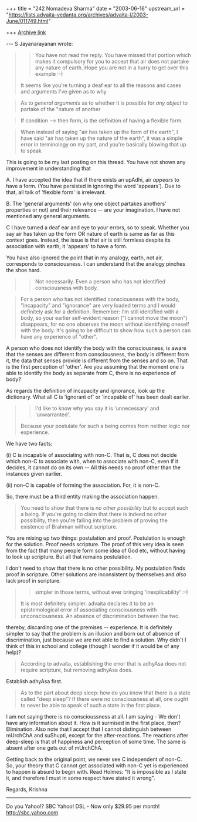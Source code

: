 +++
title = "242 Nomadeva Sharma"
date = "2003-06-16"
upstream_url = "https://lists.advaita-vedanta.org/archives/advaita-l/2003-June/011749.html"

+++
[Archive link](https://lists.advaita-vedanta.org/archives/advaita-l/2003-June/011749.html)

--- S Jayanarayanan <sjayana at yahoo.com> wrote:

> > You have not read the reply. You have missed that
> > portion which makes
> > it compulsory for you to accept that air does not
> > partake any nature of
> > earth. Hope you are not in a hurry to get over this
> > example :-)
> > 
> 
> It seems like you're turning a deaf ear to all the
> reasons and cases and arguments I've given as to why

> As to *general arguments* as to whether it is possible
> for *any object* to partake of the "nature of another

> If condition --> then form, is the definition of
> having a flexible form. 

> When instead of saying "air has taken up the form of
> the earth", I have said "air has taken up the nature
> of the earth", it was a simple error in terminology on
> my part, and you're basically blowing that up to speak

This is going to be my last posting on this thread. You have not shown
any improvement in understanding that 

A. I have accepted the idea that if there exists an upAdhi, air
_appears_ to have a form. (You have persisted in ignoring the word
'appears'). Due to that, all talk of 'flexible form' is irrelevant.

B. The 'general arguments' (on why one object partakes anothers'
properties or not) and their relevance -- are your imagination. I have
not mentioned any general arguments. 

C I have turned a deaf ear and eye to your errors, so to speak. Whether
you say air has taken up the form OR nature of earth is same as far as
this context goes. Instead, the issue is that air is still formless
despite its association with earth; it 'appears' to have a form. 

You have also ignored the point that in my analogy, earth, not air,
corresponds to consciousness. I can understand that the analogy pinches
the shoe hard.

> > Not necessarily. Even a person who has not
> > identified consciousness with body.

> For a person who has not identified consciousness with
> the body, "incapacity" and "ignorance" are very loaded
> terms and I would definitely ask for a definition.
> Remember: I'm still identified with a body, so your
> earlier self-evident reason ("I cannot move the moon")
> disappears, for no one observes the moon without
> identifying oneself with the body. It's going to be
> difficult to show how such a person can have any
> experience of "other". 

A person who does not identify the body with the consciousness, is
aware that the senses are different from consciousness, the body is
different from it, the data that senses provide is different from the
senses and so on. That is the first perception of 'other'. Are you
assuming that the moment one is able to identify the body as separate
from C, there is no experience of body? 

As regards the definition of incapacity and ignorance, look up the
dictionary. What all C is 'ignorant of' or 'incapable of' has been
dealt earlier. 

> > I'd like to know why you say it is 'unnecessary' and
> > 'unwarranted'.
> 
> Because your postulate for such a being comes from
> neither logic nor experience. 

We have two facts: 

(i) C is incapable of associating with non-C. That is, C does not
decide which non-C to associate with, when to associate with non-C,
even if it decides, it cannot do on its own -- All this needs no proof
other than the instances given earlier.

(ii) non-C is capable of forming the association. For, it is non-C. 

So, there must be a third entity making the association happen.

> You need to show that there is *no other possibility*
> but to accept such a being. If you're going to claim
> that there is indeed no other possibility, then you're
> falling into the problem of proving the existence of
> Brahman without scripture. 

You are mixing up two things: postulation and proof. Postulation is
enough for the solution. Proof needs scripture. The proof of this very
idea is seen from the fact that many people form some idea of God etc,
without having to look up scripture. But all that remains postulation.

I don't need to show that there is no other possibility. My postulation
finds proof in scripture. Other solutions are inconsistent by
themselves and *also* lack proof in scripture.

> > simpler in those terms, without ever bringing
> > 'inexplicability' :-)
> > 
> 
> It is most definitely simpler. advaita declares it to
> be an epistemological error of associating
> consciousness with unconsciousness. An absence of
> discrimination between the two. 

thereby, discarding one of the premises -- experience. It is definitely
simpler to say that the problem is an illusion and born out of absence
of discrimination, just because we are not able to find a solution. Why
didn't I think of this in school and college (though I wonder if it
would be of any help)?

> According to advaita, establishing the error that is
> adhyAsa does not require scripture, but removing
> adhyAsa does. 

Establish adhyAsa first. 

> As to the part about deep sleep: how do you know that
> there is a state called "deep sleep"? If there were no
> consciousness at all, one ought to never be able to
> speak of such a state in the first place. 

I am not saying there is no conscioussness at all. I am saying - We
don't have any information about it. How is it surmised in the first
place, then? Elimination. Also note that I accept that I cannot
distinguish between mUrchChA and suShupti, except for the
after-reactions. The reactions after deep-sleep is that of happiness
and perception of some time. The same is absent after one gets out of
mUrchChA.

Getting back to the original point, we never see C independent of
non-C. So, your theory that C cannot get associated with non-C yet is
experienced to happen is absurd to begin with. Read Holmes: "It is
impossible as I state it, and therefore I must in some respect have
stated it wrong". 

Regards,
Krishna

__________________________________
Do you Yahoo!?
SBC Yahoo! DSL - Now only $29.95 per month!
http://sbc.yahoo.com

